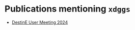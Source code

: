 # Publications mentioning `xdggs`

- [DestinE User Meeting 2024](https://doi.org/10.5281/zenodo.13934967)

